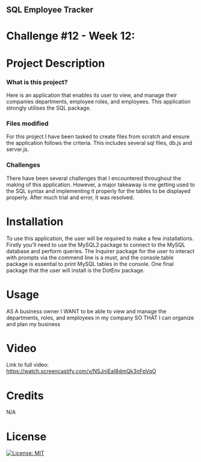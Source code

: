 ## SQL Employee Tracker
# Challenge #12 - Week 12:

# Project Description
### What is this project?
Here is an application that enables its user to view, and manage their companies departments, employee roles, and employees. This application strongly utilises the SQL package. 

### Files modified
For this project I have been tasked to create files from scratch and ensure the application follows the criteria. This includes several sql files, db.js and server.js.

### Challenges
There have been several challenges that I encountered throughout the making of this application. However, a major takeaway is me getting used to the SQL syntax and implementing it properly for the tables to be displayed properly. After much trial and error, it was resolved. 

# Installation
To use this application, the user will be required to make a few installations. Firstly you'll need to use the MySQL2 package to connect to the MySQL database and perform queries. The Inquirer package for the user to interact with prompts via the commend line is a must, and the console.table package is essential to print MySQL tables in the console. One final package that the user will install is the DotEnv package.

# Usage
AS A business owner
I WANT to be able to view and manage the departments, roles, and employees in my company
SO THAT I can organize and plan my business

# Video
Link to full video: https://watch.screencastify.com/v/NSJniEaI8dmQk3nFpVqO

# Credits
N/A

# License
  [![License: MIT](https://img.shields.io/badge/License-MIT-yellow.svg)](https://opensource.org/licenses/MIT)

